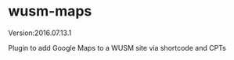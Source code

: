wusm-maps
=========
Version:2016.07.13.1

Plugin to add Google Maps to a WUSM site via shortcode and CPTs
